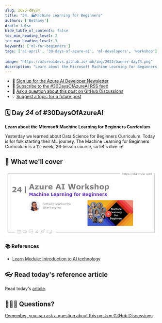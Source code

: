 ```yaml
---
slug: 2023-day24
title: "24. 🏭Machine Learning for Beginners"
authors: ['Bethany']
draft: false
hide_table_of_contents: false
toc_min_heading_level: 2
toc_max_heading_level: 3
keywords: ['ml-for-beginners']
tags: ['ai-april', '30-days-of-azure-ai', 'ml-developers', 'workshop']

image: "https://azureaidevs.github.io/hub/img/2023/banner-day24.png"
description: "Learn about the Microsoft Machine Learning for Beginners Curriculum https://azureaidevs.github.io/hub/blog/2023-day24 #30DaysOfAzureAI #AzureAiDevs #AI #MachineLearning"
---
```


<head>

  <meta property="og:url" content="https://azureaidevs.github.io/hub/blog/2023-day24" />
  <meta property="og:title" content="Machine Learning for Beginners" />
  <meta property="og:description" content="Learn about the Microsoft Machine Learning for Beginners Curriculum https://azureaidevs.github.io/hub/blog/2023-day24 #30DaysOfAzureAI #AzureAiDevs #AI #MachineLearning" />
  <meta property="og:image" content="https://azureaidevs.github.io/hub/img/2023/banner-day24.png" />
  <meta property="og:type" content="article" />
  <meta property="og:site_name" content="Azure AI Developer" />
  

  <link rel="canonical" href="https://microsoft.github.io/ML-For-Beginners/"  />

</head>

- 📧 [Sign up for the Azure AI Developer Newsletter](https://aka.ms/azure-ai-dev-newsletter)
- 📰 [Subscribe to the #30DaysOfAzureAI RSS feed](https://azureaidevs.github.io/hub/blog/rss.xml)
- 📌 [Ask a question about this post on GitHub Discussions](https://github.com/AzureAiDevs/hub/discussions/categories/24-machine-learning-for-beginners)
- 💡 [Suggest a topic for a future post](https://github.com/AzureAiDevs/hub/discussions/categories/call-for-content)

## 🗓️ Day _24_ of #30DaysOfAzureAI

<!-- README
The following description is also used for the tweet. So it should be action oriented and grab attention 
If you update the description, please update the description: in the frontmatter as well.
-->

**Learn about the Microsoft Machine Learning for Beginners Curriculum**

<!-- README
The following is the intro to the post. It should be a short teaser for the post.
-->

Yesterday we learned about Data Science for Beginners Curriculum. Today is for folk starting their ML journey. The Machine Learning for Beginners Curriculum is a 12-week, 26-lesson course, so let's dive in!

## 🎯 What we'll cover

<!-- README
The following list is the main points of the post. There should be 3-4 main points.
 -->




<!-- 
- Main point 1
- Main point 2
- Main point 3 
- Main point 4
-->

![Image banner for day 24](./../../../static/img/2023/banner-day24.png)

<!-- README
Add or update a list relevant references here. These could be links to other blog posts, Microsoft Learn Module, videos, or other resources.
-->


### 📚 References

- [Learn Module: Introduction to AI technology](https://learn.microsoft.com/training/modules/introduction-to-ai-technology?WT.mc_id=aiml-89446-dglover)


<!-- README
The following is the body of the post. It should be an overview of the post that you are referencing.
See the Learn More section, if you supplied a canonical link, then will be displayed here.
-->




## 👓 Read today's reference article

Read today's [article](https://microsoft.github.io/ML-For-Beginners/).


## 🙋🏾‍♂️ Questions?

[Remember, you can ask a question about this post on GitHub Discussions](https://github.com/AzureAiDevs/Discussions/discussions/categories/24-machine-learning-for-beginners)